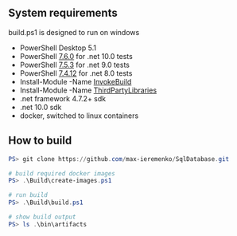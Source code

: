 ## System requirements

build.ps1 is designed to run on windows

- PowerShell Desktop 5.1
- PowerShell [7.6.0](https://github.com/PowerShell/PowerShell/releases/tag/v7.6.0-preview.4) for .net 10.0 tests
- PowerShell [7.5.3](https://github.com/PowerShell/PowerShell/releases/tag/v7.5.3) for .net 9.0 tests
- PowerShell [7.4.12](https://github.com/PowerShell/PowerShell/releases/tag/v7.4.12) for .net 8.0 tests
- Install-Module -Name [InvokeBuild](https://www.powershellgallery.com/packages/InvokeBuild)
- Install-Module -Name [ThirdPartyLibraries](https://www.powershellgallery.com/packages/ThirdPartyLibraries)
- .net framework 4.7.2+ sdk
- .net 10.0 sdk
- docker, switched to linux containers

## How to build

```powershell
PS> git clone https://github.com/max-ieremenko/SqlDatabase.git

# build required docker images
PS> .\Build\create-images.ps1

# run build
PS> .\Build\build.ps1

# show build output
PS> ls .\bin\artifacts
```
